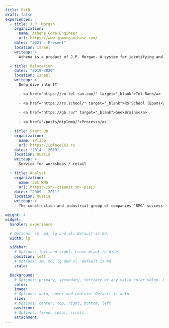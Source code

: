 ```yaml
---
title: Path
draft: false
experiences:
  - title: J.P. Morgan
    organization:
      name: Athena Core Engineer
      url: https://www.jpmorganchase.com/
    dates: "2021 - Present"
    location: Israel
    writeup: >
      Athena is a product of J.P. Morgan. A system for identifying and controlling risks. When we read in the news "JPMorgan investment bank experts predicted....", probably, Athena platform tools were used in the calculations.

  - title: Relocation
    dates: "2019-2020"
    location: Israel
    writeup: >
      Deep dive into IT

      - <a href="https://en.tel-ran.com/" target="_blank">Tel-Ran</a>
       
      - <a href="https://rs.school/" target="_blank">RS School (Epam)</a>
       
      - <a href="https://gb.ru/" target="_blank">GeekBrains</a>
       
      - <a href="/posts/diploma/">Process</a>

  - title: Start Up
    organization:
      name: iPlace
      url: https://iplace163.ru
    dates: "2014 - 2019"
    location: Russia
    writeup: >
      Service for workshops / retail

  - title: Analyst
    organization:
      name: JSC RMG
      url: https://xn--c1aauit.xn--p1ai/
    dates: "2009 - 2011"
    location: Russia
    writeup: >
      The construction and industrial group of companies "RMG" successfully implements projects in the sector of civil, industrial, transport construction, and high-tech production, using all types of technologies.

weight: 4
widget:
  handler: experience

  # Options: sm, md, lg and xl. Default is md.
  width: lg

  sidebar:
    # Options: left and right. Leave blank to hide.
    position: left
    # Options: sm, md, lg and xl. Default is md.
    scale:

  background:
    # Options: primary, secondary, tertiary or any valid color value. Default is primary.
    color:
    image:
    # Options: auto, cover and contain. Default is auto.
    size:
    # Options: center, top, right, bottom, left.
    position:
    # Options: fixed, local, scroll.
    attachment:
---
```

